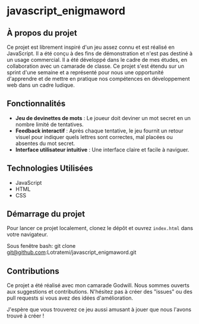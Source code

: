 # javascript_enigmaword

## À propos du projet

Ce projet est librement inspiré d'un jeu assez connu et est réalisé en JavaScript.
Il a été conçu à des fins de démonstration et n'est pas destiné à un usage commercial.
Il a été développé dans le cadre de mes études, en collaboration avec un camarade de classe. 
Ce projet s'est étendu sur un sprint d'une semaine et a représenté pour nous une opportunité d'apprendre et de mettre en pratique nos compétences en développement web dans un cadre ludique.

## Fonctionnalités

- **Jeu de devinettes de mots** : Le joueur doit deviner un mot secret en un nombre limité de tentatives.
- **Feedback interactif** : Après chaque tentative, le jeu fournit un retour visuel pour indiquer quels lettres sont correctes, mal placées ou absentes du mot secret.
- **Interface utilisateur intuitive** : Une interface claire et facile à naviguer.

## Technologies Utilisées

- JavaScript
- HTML
- CSS

## Démarrage du projet

Pour lancer ce projet localement, clonez le dépôt et ouvrez `index.html` dans votre navigateur.

Sous fenêtre bash:
git clone git@github.com:Lotratemi/javascript_enigmaword.git

## Contributions

Ce projet a été réalisé avec mon camarade Godwill. Nous sommes ouverts aux suggestions et contributions. 
N'hésitez pas à créer des "issues" ou des pull requests si vous avez des idées d'amélioration.



J'espère que vous trouverez ce jeu aussi amusant à jouer que nous l'avons trouvé à créer !
